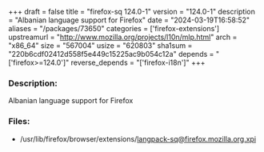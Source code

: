 +++
draft = false
title = "firefox-sq 124.0-1"
version = "124.0-1"
description = "Albanian language support for Firefox"
date = "2024-03-19T16:58:52"
aliases = "/packages/73650"
categories = ['firefox-extensions']
upstreamurl = "http://www.mozilla.org/projects/l10n/mlp.html"
arch = "x86_64"
size = "567004"
usize = "620803"
sha1sum = "220b6cdf02412d558f5e449c15225ac9b054c12a"
depends = "['firefox>=124.0']"
reverse_depends = "['firefox-i18n']"
+++
### Description: 
Albanian language support for Firefox

### Files: 
* /usr/lib/firefox/browser/extensions/langpack-sq@firefox.mozilla.org.xpi
